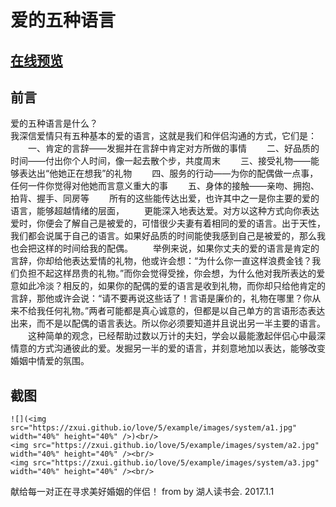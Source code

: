 # 爱的五种语言

## [在线预览](https://zxui.github.io/love/5/example/)

## 前言
爱的五种语言是什么？<br/>
我深信爱情只有五种基本的爱的语言，这就是我们和伴侣沟通的方式，它们是：
　　一、肯定的言辞——发掘并在言辞中肯定对方所做的事情
　　二、好品质的时间——付出你个人时间，像一起去散个步，共度周末
　　三、接受礼物——能够表达出“他她正在想我”的礼物
　　四、服务的行动——为你的配偶做一点事，任何一件你觉得对他她而言意义重大的事
　　五、身体的接触——亲吻、拥抱、拍背、握手、同房等
　　所有的这些能传达出爱，也许其中之一是你主要的爱的语言，能够超越情绪的层面，
　　更能深入地表达爱。对方以这种方式向你表达爱时，你便会了解自己是被爱的，可惜很少夫妻有着相同的爱的语言。出于天性，我们都会说属于自己的语言。如果好品质的时间能使我感到自己是被爱的，那么我也会把这样的时间给我的配偶。
　　举例来说，如果你丈夫的爱的语言是肯定的言辞，你却给他表达爱情的礼物，他或许会想：“为什么你一直这样浪费金钱？我们负担不起这样昂贵的礼物。”而你会觉得受挫，你会想，为什么他对我所表达的爱意如此冷淡？相反的，如果你的配偶的爱的语言是收到礼物，而你却只给他肯定的言辞，那他或许会说：“请不要再说这些话了！言语是廉价的，礼物在哪里？你从来不给我任何礼物。”两者可能都是真心诚意的，但都是以自己单方的言语形态表达出来，而不是以配偶的语言表达。所以你必须要知道并且说出另一半主要的语言。
　　这种简单的观念，已经帮助过数以万计的夫妇，学会以最能激起伴侣心中最深情意的方式沟通彼此的爱。发掘另一半的爱的语言，并刻意地加以表达，能够改变婚姻中情爱的氛围。

## 截图

    ![](<img src="https://zxui.github.io/love/5/example/images/system/a1.jpg" width="40%" height="40%" />)<br/>
    <img src="https://zxui.github.io/love/5/example/images/system/a2.jpg" width="40%" height="40%" /><br/>
    <img src="https://zxui.github.io/love/5/example/images/system/a3.jpg" width="40%" height="40%" /><br/>

献给每一对正在寻求美好婚姻的伴侣！
from by 湖人读书会. 2017.1.1